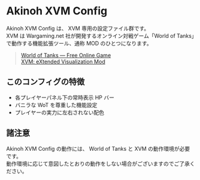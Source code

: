 # Akinoh XVM Config

Akinoh XVM Config は、 XVM 専用の設定ファイル群です。  
XVM は Wargaming.net 社が開発するオンライン対戦ゲーム「World of Tanks」で動作する機能拡張ツール、通称 MOD のひとつになります。

> [World of Tanks — Free Online Game](http://worldoftanks.com/)  
> [XVM: eXtended Visualization Mod](http://www.modxvm.com/)

## このコンフィグの特徴

* 各プレイヤーパネル下の常時表示 HP バー
* バニラな WoT を尊重した機能設定
* プレイヤーの実力に左右されない配色

## 諸注意

Akinoh XVM Config の動作には、 World of Tanks と XVM の動作環境が必要です。  
動作環境に応じて意図したとおりの動作をしない場合がございますのでご了承ください。
